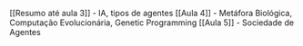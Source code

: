 [[Resumo até aula 3]] - IA, tipos de agentes
[[Aula 4]] - Metáfora Biológica, Computação Evolucionária, Genetic Programming
[[Aula 5]] - Sociedade de Agentes